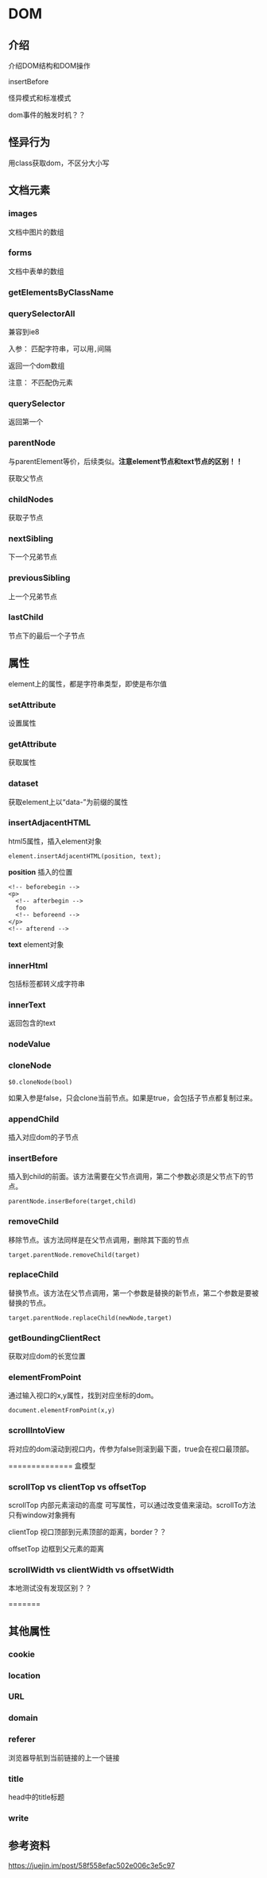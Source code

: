 # DOM
## 介绍
介绍DOM结构和DOM操作


insertBefore

怪异模式和标准模式

dom事件的触发时机？？

## 怪异行为
用class获取dom，不区分大小写

## 文档元素

### images
文档中图片的数组

### forms
文档中表单的数组
### getElementsByClassName
### querySelectorAll
兼容到ie8

入参： 匹配字符串，可以用`,`间隔

返回一个dom数组

注意： 不匹配伪元素

### querySelector
返回第一个


### parentNode
与parentElement等价，后续类似。**注意element节点和text节点的区别！！**

获取父节点

### childNodes
获取子节点
### nextSibling
下一个兄弟节点
### previousSibling
上一个兄弟节点

### lastChild
节点下的最后一个子节点


## 属性
element上的属性，都是字符串类型，即使是布尔值

### setAttribute
设置属性
### getAttribute
获取属性

### dataset
获取element上以“data-”为前缀的属性

### insertAdjacentHTML
html5属性，插入element对象

```
element.insertAdjacentHTML(position, text);
```

**position** 插入的位置

```
<!-- beforebegin -->
<p>
  <!-- afterbegin -->
  foo
  <!-- beforeend -->
</p>
<!-- afterend -->
```
**text**  element对象

### innerHtml
包括标签都转义成字符串

### innerText
返回包含的text

### nodeValue

### cloneNode
```
$0.cloneNode(bool)
```
如果入参是false，只会clone当前节点。如果是true，会包括子节点都复制过来。

### appendChild
插入对应dom的子节点

### insertBefore
插入到child的前面。该方法需要在父节点调用，第二个参数必须是父节点下的节点。
```
parentNode.inserBefore(target,child)
```

### removeChild
移除节点。该方法同样是在父节点调用，删除其下面的节点

```
target.parentNode.removeChild(target)
```

### replaceChild
替换节点。该方法在父节点调用，第一个参数是替换的新节点，第二个参数是要被替换的节点。

```
target.parentNode.replaceChild(newNode,target)
```

### getBoundingClientRect

获取对应dom的长宽位置

### elementFromPoint

通过输入视口的x,y属性，找到对应坐标的dom。

```
document.elementFromPoint(x,y)
```

### scrollIntoView

将对应的dom滚动到视口内，传参为false则滚到最下面，true会在视口最顶部。


==============
盒模型

### scrollTop vs clientTop vs offsetTop

scrollTop 内部元素滚动的高度
可写属性，可以通过改变值来滚动。scrollTo方法只有window对象拥有

clientTop 视口顶部到元素顶部的距离，border？？

offsetTop 边框到父元素的距离


### scrollWidth vs clientWidth vs offsetWidth

本地测试没有发现区别？？


=======
## 其他属性
### cookie
### location
### URL
### domain
### referer
浏览器导航到当前链接的上一个链接
### title
head中的title标题

### write

## 参考资料
https://juejin.im/post/58f558efac502e006c3e5c97



